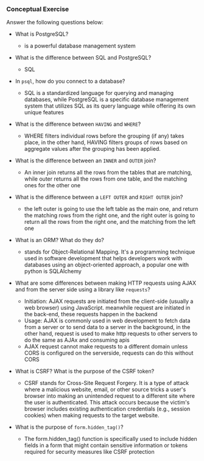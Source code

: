 ### Conceptual Exercise

Answer the following questions below:

- What is PostgreSQL?

  - is a powerful database management system

- What is the difference between SQL and PostgreSQL?

  - SQL

- In `psql`, how do you connect to a database?

  - SQL is a standardized language for querying and managing databases, while PostgreSQL is a specific database management system that utilizes SQL as its query language while offering its own unique features

- What is the difference between `HAVING` and `WHERE`?
  - WHERE filters individual rows before the grouping (if any) takes place, in the other hand, HAVING filters groups of rows based on aggregate values after the grouping has been applied.
- What is the difference between an `INNER` and `OUTER` join?

  - An inner join returns all the rows from the tables that are matching, while outer returns all the rows from one table, and the matching ones for the other one

- What is the difference between a `LEFT OUTER` and `RIGHT OUTER` join?

  - the left outer is going to use the left table as the main one, and return the matching rows from the right one, and the right outer is going to return all the rows from the right one, and the matching from the left one

- What is an ORM? What do they do?

  - stands for Object-Relational Mapping. It's a programming technique used in software development that helps developers work with databases using an object-oriented approach, a popular one with python is SQLAlchemy

- What are some differences between making HTTP requests using AJAX
  and from the server side using a library like `requests`?

  - Initiation: AJAX requests are initiated from the client-side (usually a web browser) using JavaScript. meanwhile request are initiated in the back-end, these requests happen in the backend
  - Usage: AJAX is commonly used in web development to fetch data from a server or to send data to a server in the background, in the other hand, request is used to make http requests to other servers to do the same as AJAx and consuming apis
  - AJAX request cannot make requests to a different domain unless CORS is configured on the serverside, requests can do this without CORS

- What is CSRF? What is the purpose of the CSRF token?

  - CSRF stands for Cross-Site Request Forgery. It is a type of attack where a malicious website, email, or other source tricks a user's browser into making an unintended request to a different site where the user is authenticated. This attack occurs because the victim's browser includes existing authentication credentials (e.g., session cookies) when making requests to the target website.

- What is the purpose of `form.hidden_tag()`?
  - The form.hidden_tag() function is specifically used to include hidden fields in a form that might contain sensitive information or tokens required for security measures like CSRF protection
